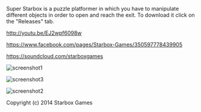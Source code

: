 Super Starbox is a puzzle platformer in which you have to manipulate different objects in order to open and reach the exit. To download it click on the "Releases" tab.

http://youtu.be/EJ2wpf6098w

https://www.facebook.com/pages/Starbox-Games/350597778439905

https://soundcloud.com/starboxgames

![screenshot1](https://cloud.githubusercontent.com/assets/8791418/4289649/a98be9e4-3db5-11e4-80ed-253de05f1a72.png)

![screenshot3](https://cloud.githubusercontent.com/assets/8791418/4289656/b0111f8c-3db5-11e4-86b8-56219cac2dee.png)

![screenshot2](https://cloud.githubusercontent.com/assets/8791418/4289663/b988128c-3db5-11e4-9afc-2a67b6ae6b3b.png)

Copyright (c) 2014 Starbox Games
